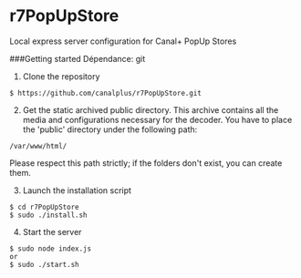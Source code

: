 # r7PopUpStore
Local express server configuration for Canal+ PopUp Stores

###Getting started
Dépendance: git

1. Clone the repository

```text
$ https://github.com/canalplus/r7PopUpStore.git
```
2. Get the static archived public directory. This archive contains all the media and configurations necessary for the decoder. You have to place the 'public' directory under the following path:

```text
/var/www/html/
```

Please respect this path strictly; if the folders don't exist, you can create them.

3. Launch the installation script

```text
$ cd r7PopUpStore
$ sudo ./install.sh
```

4. Start the server

```text
$ sudo node index.js
or
$ sudo ./start.sh
```

